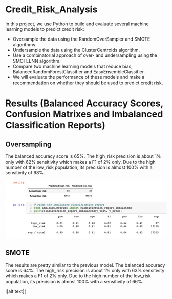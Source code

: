 # Credit_Risk_Analysis

In this project, we use Python to build and evaluate several machine learning models to predict credit risk:

- Oversample the data using the RandomOverSampler and SMOTE algorithms.
- Undersample the data using the ClusterCentroids algorithm.
- Use a combinatorial approach of over- and undersampling using the SMOTEENN algorithm.
- Compare two machine learning models that reduce bias, BalancedRandomForestClassifier and EasyEnsembleClassifier.
- We will evaluate the performance of these models and make a recommendation on whether they should be used to predict credit risk.

# Results (Balanced Accuracy Scores, Confusion Matrixes and Imbalanced Classification Reports)

## Oversampling
The balanced accuracy score is 65%.
The high_risk precision is about 1% only with 62% sensitivity which makes a F1 of 2% only.
Due to the high number of the low_risk population, its precision is almost 100% with a sensitivity of 68%.

![alt text](https://github.com/Susanaecorreia/Credit_Risk_Analysis/blob/main/linear_regression_salary/Oversampling.png)

## SMOTE
The results are pretty similar to the previous model.
The balanced accuracy score is 64%.
The high_risk precision is about 1% only with 63% sensitivity which makes a F1 of 2% only.
Due to the high number of the low_risk population, its precision is almost 100% with a sensitivity of 66%.

![alt text](




